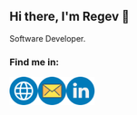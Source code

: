 ## Hi there, I'm Regev 👋

Software Developer.

<!--
**AloniRegev/AloniRegev** is a ✨ _special_ ✨ repository because its `README.md` (this file) appears on your GitHub profile.

Here are some ideas to get you started:

- 🔭 I’m currently working on ...
- 🌱 I’m currently learning ...
- 👯 I’m looking to collaborate on ...
- 🤔 I’m looking for help with ...
- 💬 Ask me about ...
- 📫 How to reach me: ...
- 😄 Pronouns: ...
- ⚡ Fun fact: ...
-->
### Find me in:
<!--
<a href="https://1drv.ms/b/s!Ain61060d6tPxyQ8VW-EQaSz0K0x?e=0G4rtq">
  <img align="left" alt="Regev Aloni - CV" width="50px" src="./Images/cv.png" />
</a>
-->

<a href="https://aloniregev.github.io">
  <img align="left" alt="Regev Aloni - Website" width="50px" src="./Images/web.png" />
</a>

<a href="mailto:aloniregev@gmail.com">
  <img align="left" alt="Regev Aloni - Mail" width="50px" src="./Images/mail.png" />
</a>

<a href="https://www.linkedin.com/in/aloniregev">
  <img align="left" alt="Regev Aloni- Linkdin" width="50px" src="./Images/linkedin.png" />
</a>


